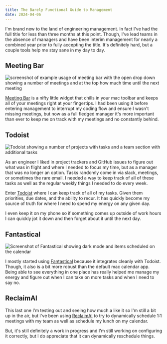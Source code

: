 ```yaml
---
title: The Barely Functional Guide to Management
date: 2024-04-06
---
```


I'm brand new to the land of engineering management. In fact I've had the full title for less than three months at this point. Though, I've lead teams in the absence of managers and have been interim management for nearly a combined year prior to fully accepting the title. It's definitely hard, but a couple tools help me stay sane in my day to day. 

## Meeting Bar

![screenshot of example usage of meeting bar with the open drop down showing a number of meetings and at the top how much time until the next meeting](https://github.com/LindseyB/blog-jekyll/assets/33750/6734f74e-726b-446b-ba8a-27841b585e28)


[Meeting Bar](https://meetingbar.app/) is a nifty little widget that chills in your mac toolbar and keeps all of your meetings right at your fingertips. I had been using it before entering management to interrupt my coding flow and ensure I wasn't missing meetings, but now as a full fledged manager it's more important than ever to keep me on track with my meetings and no constantly behind. 

## Todoist

![Todoist showing a number of projects with tasks and a team section with additional tasks](https://github.com/LindseyB/blog-jekyll/assets/33750/b4181883-74c1-4256-81dc-04262affb643)


As an engineer I liked in project trackers and GitHub issues to figure out what was in flight and where I needed to focus my time, but as a manager that was no longer an option. Tasks randomly come in via slack, meetings, or sometimes the rare email. I needed a way to keep track of all of these tasks as well as the regular weekly things I needed to do every week. 

Enter [Todoist](https://todoist.com/) where I can keep track of all of my tasks. Given them priorities, due dates, and the ability to recur. It has quickly become my source of truth for where I need to spend my energy on any given day. 

I even keep it on my phone so if something comes up outside of work hours I can quickly jot it down and then forget about it until the next day.

## Fantastical

![Screenshot of Fantastical showing dark mode and items scheduled on the calendar](https://github.com/LindseyB/blog-jekyll/assets/33750/5ea66b13-4f81-4a85-8a32-2ff9a12885f2)


I mostly started using [Fantastical](https://flexibits.com/fantastical) because it integrates cleanly with Todoist. Though, it also is a bit more robust than the default mac calendar app. Being able to see everything in one place has really helped me manage my energy and figure out when I can take on more tasks and when I need to say no.

## ReclaimAI 

This last one I'm testing out and seeing how much a like it so I'm still a bit up in the air, but I've been using [ReclaimAI](https://reclaim.ai/) to try to dynamically schedule 1:1 meetings with my team as well as schedule my lunch on my calendar. 

But, it's still definitely a work in progress and I'm still working on configuring it correctly, but I do appreciate that it can dynamically reschedule things. 